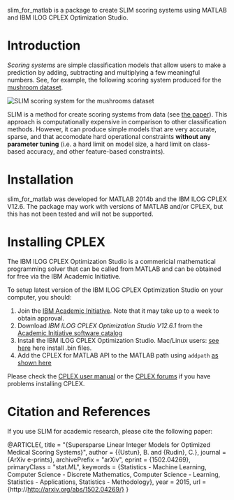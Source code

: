 slim_for_matlab is a package to create SLIM scoring systems using MATLAB and IBM ILOG CPLEX Optimization Studio.

# Introduction

*Scoring systems* are simple classification models that allow users to make a prediction by adding, subtracting and multiplying a few meaningful numbers. See, for example, the following scoring system produced for the [mushroom dataset](http://archive.ics.uci.edu/ml/datasets/Mushroom).

![SLIM scoring system for the mushrooms dataset](https://github.com/ustunb/slim_for_matlab/blob/master/images/slim_mushroom.png)

SLIM is a method for create scoring systems from data (see [the paper]()). This approach is computationally expensive in comparison to other classification methods. However, it can produce simple models that are very accurate, sparse, and that accomodate hard operational constraints **without any parameter tuning** (i.e. a hard limit on model size, a hard limit on class-based accuracy, and other feature-based constraints).

# Installation

slim_for_matlab was developed for MATLAB 2014b and the IBM ILOG CPLEX V12.6. The package may work with versions of MATLAB and/or CPLEX, but this has not been tested and will not be supported.

# Installing CPLEX 

The IBM ILOG CPLEX Optimization Studio is a commericial mathematical programming solver that can be called from MATLAB and can be obtained for free via the IBM Academic Initiative.

To setup latest version of the IBM ILOG CPLEX Optimization Studio on your computer, you should:

1. Join the [IBM Academic Initiative](http://www-304.ibm.com/ibm/university/academic/pub/page/mem_join). Note that it may take up to a week to obtain approval.
2. Download *IBM ILOG CPLEX Optimization Studio V12.6.1* from the [Academic Initiative software catalog](https://www-304.ibm.com/ibm/university/academic/member/softwaredownload)
3. Install the IBM ILOG CPLEX Optimization Studio. Mac/Linux users: [see here](http://www-01.ibm.com/support/docview.wss?uid=swg21444285) here install .bin files.
4. Add the CPLEX for MATLAB API to the MATLAB path using ``addpath`` [as shown here](http://www-01.ibm.com/support/knowledgecenter/SSSA5P_12.6.1/ilog.odms.cplex.help/CPLEX/MATLAB/topics/gs_install.html)

Please check the [CPLEX user manual](http://www-01.ibm.com/support/knowledgecenter/SSSA5P/welcome) or the [CPLEX forums](https://www.ibm.com/developerworks/community/forums/html/forum?id=11111111-0000-0000-0000-000000002059) if you have problems installing CPLEX.

# Citation and References

If you use SLIM for academic research, please cite the following paper:

@ARTICLE{,
 title = "{Supersparse Linear Integer Models for Optimized Medical Scoring Systems}",
 author = {{Ustun}, B. and {Rudin}, C.},
 journal = {ArXiv e-prints},
 archivePrefix = "arXiv",
 eprint = {1502.04269},
 primaryClass = "stat.ML",
 keywords = {Statistics - Machine Learning, Computer Science - Discrete Mathematics, Computer Science - Learning, Statistics - Applications, Statistics - Methodology},
 year = 2015,
 url = {http://http://arxiv.org/abs/1502.04269/}
}
